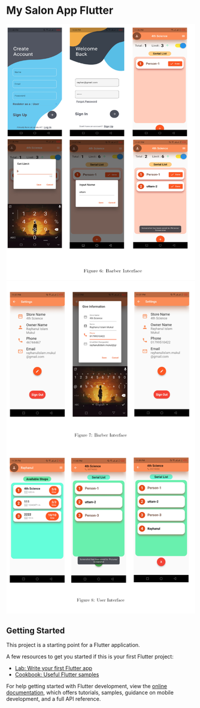 # My Salon App Flutter
![Barber Interface](https://github.com/rayhanulmukul/MySalon-App-Flutter/blob/main/Documentation/Barber%20interface.jpg)  
![User Interface](https://github.com/rayhanulmukul/MySalon-App-Flutter/blob/main/Documentation/user%20interface.jpg)  

## Getting Started

This project is a starting point for a Flutter application.

A few resources to get you started if this is your first Flutter project:

- [Lab: Write your first Flutter app](https://docs.flutter.dev/get-started/codelab)
- [Cookbook: Useful Flutter samples](https://docs.flutter.dev/cookbook)

For help getting started with Flutter development, view the
[online documentation](https://docs.flutter.dev/), which offers tutorials,
samples, guidance on mobile development, and a full API reference.
